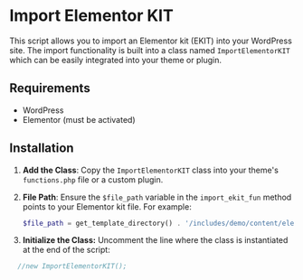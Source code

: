 # Import Elementor KIT

This script allows you to import an Elementor kit (EKIT) into your WordPress site. The import functionality is built into a class named `ImportElementorKIT` which can be easily integrated into your theme or plugin.

## Requirements

- WordPress
- Elementor (must be activated)

## Installation

1. **Add the Class**: Copy the `ImportElementorKIT` class into your theme's `functions.php` file or a custom plugin.

2. **File Path**: Ensure the `$file_path` variable in the `import_ekit_fun` method points to your Elementor kit file. For example:
   ```php
   $file_path = get_template_directory() . '/includes/demo/content/elementor-kit.zip';
3. **Initialize the Class:** Uncomment the line where the class is instantiated at the end of the script:
  ```php 
    //new ImportElementorKIT();

